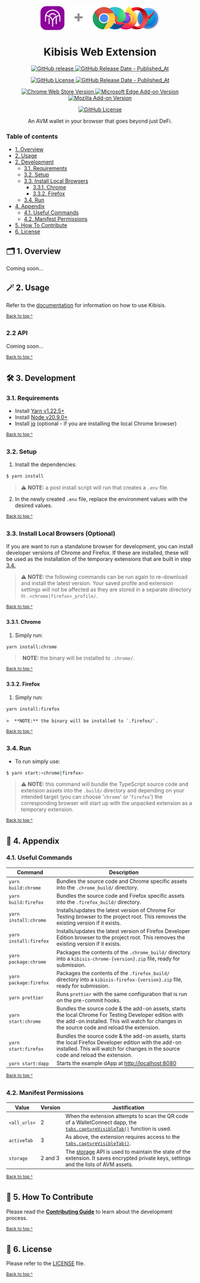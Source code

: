 <p align="center">
  <a href="https://kibis.is">
    <img alt="Kibisis & Browser logos" src="assets/logo.png" style="padding-top: 15px" height="64" />
  </a>
</p>

<h1 align="center">
  Kibisis Web Extension
</h1>

<p align="center">
  <a href="https://github.com/agoralabs-sh/kibisis-web-extension/releases/latest">
    <img alt="GitHub release" src="https://img.shields.io/github/v/release/agoralabs-sh/kibisis-web-extension?&logo=github">
  </a>
  <a href="https://github.com/agoralabs-sh/kibisis-web-extension/releases/latest">
    <img alt="GitHub Release Date - Published_At" src="https://img.shields.io/github/release-date/agoralabs-sh/kibisis-web-extension?logo=github">
  </a>
</p>

<p align="center">
  <a href="https://github.com/agoralabs-sh/kibisis-web-extension/releases">
    <img alt="GitHub License" src="https://img.shields.io/github/v/release/agoralabs-sh/kibisis-web-extension?include_prereleases&label=pre-release&logo=github">
  </a>
  <a href="https://github.com/agoralabs-sh/kibisis-web-extension/releases">
    <img alt="GitHub Release Date - Published_At" src="https://img.shields.io/github/release-date-pre/agoralabs-sh/kibisis-web-extension?label=pre-release date&logo=github">
  </a>
</p>

<p align="center">
  <a href="https://chromewebstore.google.com/detail/kibisis/hcgejekffjilpgbommjoklpneekbkajb" target="_blank">
    <img alt="Chrome Web Store Version" src="https://img.shields.io/chrome-web-store/v/hcgejekffjilpgbommjoklpneekbkajb?logo=googlechrome&logoColor=%23FFCE44&color=%23FFCE44">
  </a>

  <a href="https://microsoftedge.microsoft.com/addons/detail/kibisis/bajncpocmkioafbijldokfbjajelkbmc" target="_blank">
    <img alt="Microsoft Edge Add-on Version" src="https://img.shields.io/badge/dynamic/json?url=https%3A%2F%2Fmicrosoftedge.microsoft.com%2Faddons%2Fgetproductdetailsbycrxid%2Fbajncpocmkioafbijldokfbjajelkbmc%3Fhl%3Den-GB%26gl%3DGB&query=%24.version&prefix=v&logo=microsoftedge&logoColor=%230078D7&label=microsoft%20edge%20add-on&color=%230078D7" />
  </a>

  <a href="https://addons.mozilla.org/en-GB/firefox/addon/kibisis" target="_blank">
    <img alt="Mozilla Add-on Version" src="https://img.shields.io/amo/v/kibisis?logo=firefox&logoColor=%23FF7139&color=%23FF7139
" />
  </a>
</p>

<p align="center">
  <a href="https://github.com/agoralabs-sh/kibisis-web-extension/blob/main/LICENSE">
    <img alt="GitHub License" src="https://img.shields.io/github/license/agoralabs-sh/kibisis-web-extension">
  </a>
</p>

<p align="center">
  An AVM wallet in your browser that goes beyond just DeFi.
</p>

### Table of contents

* [1. Overview](#-1-overview)
* [2. Usage](#-2-usage)
* [2. Development](#-3-development)
  * [3.1. Requirements](#31-requirements)
  * [3.2. Setup](#32-setup)
  * [3.3. Install Local Browsers](#33-install-local-browsers-optional)
    * [3.3.1. Chrome](#331-chrome)
    * [3.3.2. Firefox](#332-firefox)
  * [3.4. Run](#34-run)
* [4. Appendix](#-4-appendix)
  * [4.1. Useful Commands](#41-useful-commands)
  * [4.2. Manifest Permissions](#42-manifest-permissions)
* [5. How To Contribute](#-5-how-to-contribute)
* [6. License](#-6-license)

## 🗂️ 1. Overview

Coming soon...

## 🪄 2. Usage

Refer to the [documentation](https://kibis.is/overview) for information on how to use Kibisis.

<sup>[Back to top ^][table-of-contents]</sup>

### 2.2 API

Coming soon...

<sup>[Back to top ^][table-of-contents]</sup>

## 🛠 3. Development

### 3.1. Requirements

* Install [Yarn v1.22.5+][yarn]
* Install [Node v20.9.0+][node]
* Install [jq][jq] (optional - if you are installing the local Chrome browser)

<sup>[Back to top ^][table-of-contents]</sup>

### 3.2. Setup

1. Install the dependencies:
```bash
$ yarn install
```

> ⚠️ **NOTE:** a post install script will run that creates a `.env` file.

2. In the newly created `.env` file, replace the environment values with the desired values.

<sup>[Back to top ^][table-of-contents]</sup>

### 3.3. Install Local Browsers (Optional)

If you are want to run a standalone browser for development, you can install developer versions of Chrome and Firefox. If these are installed, these will be used as the installation of the temporary extensions that are built in step [3.4.](#34-run)

> ⚠️ **NOTE:** the following commands can be run again to re-download and install the latest version. Your saved profile and extension settings will not be affected as they are stored in a separate directory in `.<chrome|firefox>_profile/`.
>
<sup>[Back to top ^][table-of-contents]</sup>

#### 3.3.1. Chrome

1. Simply run:
```shell
yarn install:chrome
```

> ️ **NOTE:** the binary will be installed to `.chrome/`.

<sup>[Back to top ^][table-of-contents]</sup>

#### 3.3.2. Firefox

1. Simply run:
```shell
yarn install:firefox

> ️ **NOTE:** the binary will be installed to `.firefox/`.
```

<sup>[Back to top ^][table-of-contents]</sup>

### 3.4. Run

* To run simply use:
```bash
$ yarn start:<chrome|firefox>
```

> ⚠️ **NOTE:** this command will bundle the TypeScript source code and extension assets into the `.build/` directory and depending on your intended target (you can choose '`chrome`' or '`firefox`') the corresponding browser will start up with the unpacked extension as a temporary extension.

<sup>[Back to top ^][table-of-contents]</sup>

## 📑 4. Appendix

### 4.1. Useful Commands

| Command                | Description                                                                                                                                                                                            |
|------------------------|--------------------------------------------------------------------------------------------------------------------------------------------------------------------------------------------------------|
| `yarn build:chrome`    | Bundles the source code and Chrome specific assets into the `.chrome_build/` directory.                                                                                                                |
| `yarn build:firefox`   | Bundles the source code and Firefox specific assets into the `.firefox_build/` directory.                                                                                                              |
| `yarn install:chrome`  | Installs/updates the latest version of Chrome For Testing browser to the project root. This removes the existing version if it exists.                                                                 |
| `yarn install:firefox` | Installs/updates the latest version of Firefox Developer Edition browser to the project root. This removes the existing version if it exists.                                                          |
| `yarn package:chrome`  | Packages the contents of the `.chrome_build/` directory into a `kibisis-chrome-{version}.zip` file, ready for submission.                                                                              |
| `yarn package:firefox` | Packages the contents of the `.firefox_build/` directory into a `kibisis-firefox-{version}.zip` file, ready for submission.                                                                            |
| `yarn prettier`        | Runs `prettier` with the same configuration that is run on the pre-commit hooks.                                                                                                                       |
| `yarn start:chrome`    | Bundles the source code & the add-on assets, starts the local Chrome For Testing Developer edition with the add-on installed. This will watch for changes in the source code and reload the extension. |
| `yarn start:firefox`   | Bundles the source code & the add-on assets, starts the local Firefox Developer edition with the add-on installed. This will watch for changes in the source code and reload the extension.            |
| `yarn start:dapp`      | Starts the example dApp at [http://localhost:8080](http://localhost:8080)                                                                                                                              |
<sup>[Back to top ^][table-of-contents]</sup>

### 4.2. Manifest Permissions

| Value         | Version  | Justification                                                                                                                                                                  |
|---------------|----------|--------------------------------------------------------------------------------------------------------------------------------------------------------------------------------|
| `<all_urls>`  | 2        | When the extension attempts to scan the QR code of a WalletConnect dapp, the [`tabs.captureVisibleTab()`][capture-visible-tab-api] function is used.                           |
| `activeTab`   | 3        | As above, the extension requires access to the [`tabs.captureVisibleTab()`][capture-visible-tab-api].                                                                          |
| `storage`     | 2 and 3  | The [storage][storage-api] API is used to maintain the state of the extension. It saves encrypted private keys, settings and the lists of AVM assets.                          |

<sup>[Back to top ^][table-of-contents]</sup>

## 👏 5. How To Contribute

Please read the [**Contributing Guide**][contribute] to learn about the development process.

<sup>[Back to top ^][table-of-contents]</sup>

## 📄 6. License

Please refer to the [LICENSE][license] file.

<sup>[Back to top ^][table-of-contents]</sup>

<!-- Links -->
[capture-visible-tab-api]: https://developer.mozilla.org/en-US/docs/Mozilla/Add-ons/WebExtensions/API/tabs/captureVisibleTab
[contribute]: ./CONTRIBUTING.md
[download-api]: https://developer.mozilla.org/en-US/docs/Mozilla/Add-ons/WebExtensions/API/downloads/download
[jq]: https://github.com/jqlang/jq
[license]: ./LICENSE
[node]: https://nodejs.org/en/
[storage-api]: https://developer.mozilla.org/en-US/docs/Mozilla/Add-ons/WebExtensions/API/storage
[table-of-contents]: #table-of-contents
[use-web-ext]: https://extensionworkshop.com/documentation/develop/getting-started-with-web-ext/#using-web-ext-section
[yarn]: https://yarnpkg.com/
